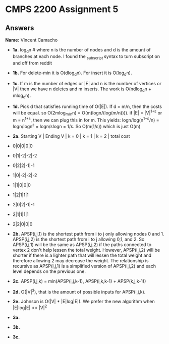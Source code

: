 # CMPS 2200 Assignment 5
## Answers

**Name:** Vincent Camacho






- **1a.** log<sub>d</sub>n # where n is the number of nodes and d is the amount of branches at each node. I found the <sub> subscript </sub> syntax to turn subscript on and off from reddit


- **1b.** For delete-min it is O(dlog<sub>d</sub>n). For insert it is O(log<sub>d</sub>n).


- **1c.** If m is the number of edges or |E| and n is the number of vertices or |V| then we have n deletes and m inserts. The work is O(ndlog<sub>d</sub>n + mlog<sub>d</sub>n).

- **1d.** Pick d that satisfies running time of O(|E|). If d = m/n, then the costs will be equal. so O(2mlog<sub>m/n</sub>n) = O(m(logn/(log(m/n)))). if |E| = |V|<sup>1+ε</sup> or m = n<sup>1+ε</sup>, then we can plug this in for m. This yields: logn/log(n<sup>1+ε</sup>/n) = logn/logn<sup>ε</sup> = logn/εlogn = 1/ε. So O(m(1/ε)) which is just O(m)
 

- **2a.** Starting V | Ending V | k = 0 | k = 1 | k = 2 | total cost
- 0|0|0|0|0
- 0|1|-2|-2|-2
- 0|2|2|-1|-1
- 1|0|-2|-2|-2
- 1|1|0|0|0
- 1|2|1|1|1
- 2|0|2|-1|-1
- 2|1|1|1|1
- 2|2|0|0|0
 
- **2b.** APSP(i,j,1) is the shortest path from i to j only allowing nodes 0 and 1. APSP(i,j,2) is the shortest path from i to j allowing 0,1, and 2. So APSP(i,j,1) will be the same as APSP(i,j,2) if the paths connected to vertex 2 don't help lessen the total weight. However, APSP(i,j,2) will be shorter if there is a lighter path that will lessen the total weight and therefore allowing 2 may decrease the weight. The relationship is recursive as APSP(i,j,1) is a simplified version of APSP(i,j,2) and each level depends on the previous one. 

- **2c.** APSP(i,j,k) = min(APSP(i,j,k-1), APSP(i,k,k-1) + APSP(k,j,k-1))

- **2d.** O(|V|<sup>3</sup>), that is the amount of possible inputs for APSP(i,j,k).

- **2e.** Johnson is O(|V| * |E|log|E|). We prefer the new algorithm when |E|log|E| << |V|<sup>2</sup>


- **3a.** 


- **3b.**


- **3c.**
